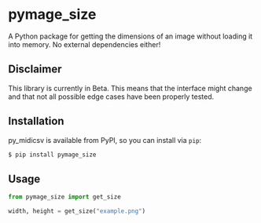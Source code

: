# pymage_size
A Python package for getting the dimensions of an image without loading it into memory. No external dependencies either!

## Disclaimer
This library is currently in Beta. This means that the interface might change and that not all possible edge cases have been properly tested.

## Installation
py_midicsv is available from PyPI, so you can install via `pip`:
```bash
$ pip install pymage_size
```

## Usage
```python
from pymage_size import get_size

width, height = get_size("example.png")
```
